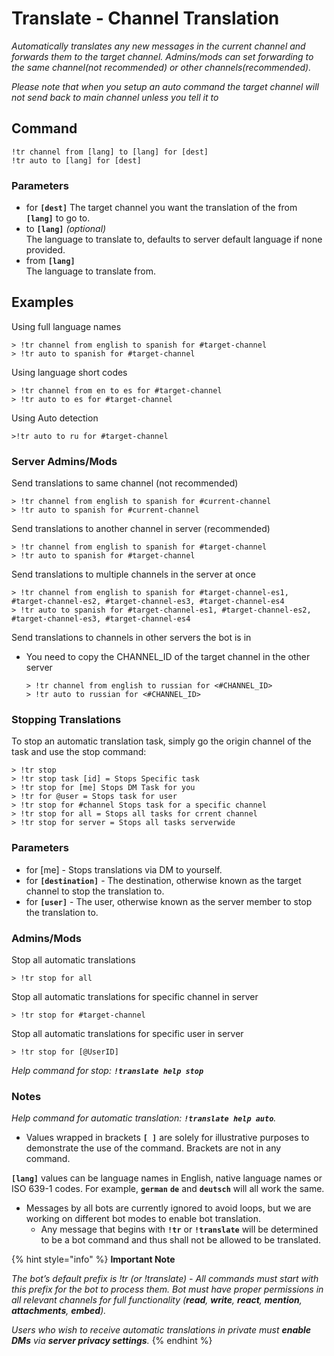 # Translate - Channel Translation

_Automatically translates any new messages in the current channel and forwards them to the target channel. Admins/mods can set forwarding to the same channel(not recommended) or other channels(recommended)._

_Please note that when you setup an auto command the target channel will not send back to main channel unless you tell it to_

## Command <a href="#command" id="command"></a>

```
!tr channel from [lang] to [lang] for [dest]
!tr auto to [lang] for [dest]
```

### Parameters

* for **`[dest]`** The target channel you want the translation of the from **`[lang]`** to go to.
* to **`[lang]`** _(optional)_\
  &#x20;The language to translate to, defaults to server default language if none provided.
* from **`[lang]`**\
  &#x20;The language to translate from.

## Examples <a href="#examples" id="examples"></a>

Using full language names

```
> !tr channel from english to spanish for #target-channel
> !tr auto to spanish for #target-channel
```

Using language short codes

```
> !tr channel from en to es for #target-channel
> !tr auto to es for #target-channel
```

Using Auto detection

```
>!tr auto to ru for #target-channel
```

### Server Admins/Mods <a href="#server-adminsmods" id="server-adminsmods"></a>

Send translations to same channel (not recommended)

```
> !tr channel from english to spanish for #current-channel
> !tr auto to spanish for #current-channel
```

Send translations to another channel in server (recommended)

```
> !tr channel from english to spanish for #target-channel
> !tr auto to spanish for #target-channel
```

Send translations to multiple channels in the server at once

```
> !tr channel from english to spanish for #target-channel-es1, #target-channel-es2, #target-channel-es3, #target-channel-es4
> !tr auto to spanish for #target-channel-es1, #target-channel-es2, #target-channel-es3, #target-channel-es4
```

Send translations to channels in other servers the bot is in

*   You need to copy the CHANNEL\_ID of the target channel in the other server

    ```
    > !tr channel from english to russian for <#CHANNEL_ID>
    > !tr auto to russian for <#CHANNEL_ID>
    ```

### Stopping Translations <a href="#stopping-translations" id="stopping-translations"></a>

To stop an automatic translation task, simply go the origin channel of the task and use the stop command:

```
> !tr stop
> !tr stop task [id] = Stops Specific task
> !tr stop for [me] Stops DM Task for you
> !tr for @user = Stops task for user
> !tr stop for #channel Stops task for a specific channel
> !tr stop for all = Stops all tasks for crrent channel
> !tr stop for server = Stops all tasks serverwide
```

### Parameters

* for \[me] - Stops translations via DM to yourself.
* for **`[destination]`** - The destination, otherwise known as the target channel to stop the translation to.
* for **`[user]`** - The user, otherwise known as the server member to stop the translation to.

### Admins/Mods <a href="#adminsmods" id="adminsmods"></a>

Stop all automatic translations

```
> !tr stop for all
```

Stop all automatic translations for specific channel in server

```
> !tr stop for #target-channel
```

Stop all automatic translations for specific user in server

```
> !tr stop for [@UserID]
```

_Help command for stop: **`!translate help stop`**_

### Notes <a href="#notes" id="notes"></a>

_Help command for automatic translation: **`!translate help auto`**._

* Values wrapped in brackets **`[ ]`** are solely for illustrative purposes to demonstrate the use of the command. Brackets are not in any command.

**`[lang]`** values can be language names in English, native language names or ISO 639-1 codes. For example, **`german`** **`de`** and **`deutsch`** will all work the same.

* Messages by all bots are currently ignored to avoid loops, but we are working on different bot modes to enable bot translation.
  * Any message that begins with **`!tr`** or **`!translate`** will be determined to be a bot command and thus shall not be allowed to be translated.

{% hint style="info" %}
**Important Note**

_The bot’s default prefix is !tr (or !translate) - All commands must start with this prefix for the bot to process them. Bot must have proper permissions in all relevant channels for full functionality (**read**, **write**, **react**, **mention**, **attachments**, **embed**)._

_Users who wish to receive automatic translations in private must **enable DMs** via **server privacy settings**._
{% endhint %}
